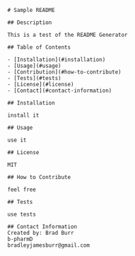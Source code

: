 
    # Sample README
    
    ## Description
    
    This is a test of the README Generator
    
    ## Table of Contents 
    
    - [Installation](#installation)
    - [Usage](#usage)
    - [Contribution](#how-to-contribute)
    - [Tests](#tests)
    - [License](#license)
    - [Contact](#contact-information)
    
    ## Installation
    
    install it
    
    ## Usage
    
    use it
    
    ## License
    
    MIT
    
    ## How to Contribute
    
    feel free
    
    ## Tests
    
    use tests
    
    ## Contact Information
    Created by: Brad Burr
    b-pharmD
    bradleyjamesburr@gmail.com
    